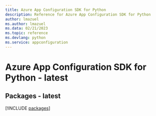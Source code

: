 ```yaml
---
title: Azure App Configuration SDK for Python
description: Reference for Azure App Configuration SDK for Python
author: lmazuel
ms.author: lmazuel
ms.data: 02/21/2023
ms.topic: reference
ms.devlang: python
ms.service: appconfiguration
---
```

# Azure App Configuration SDK for Python - latest
## Packages - latest
[!INCLUDE [packages](app-configuration-index.md)]